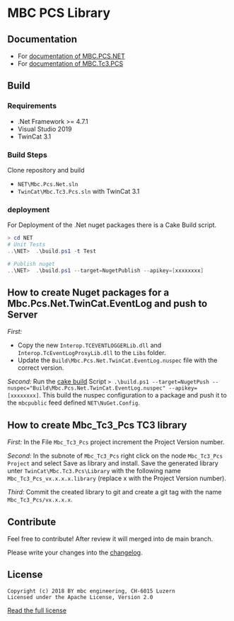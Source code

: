 # MBC PCS Library

## Documentation
- For [documentation of MBC.PCS.NET](NET/readme.md)
- For [documentation of MBC.Tc3.PCS](TwinCat\Mbc.Tc3.Pcs\Mbc_Tc3_Pcs\docs\Readme.md)

## Build
### Requirements
- .Net Framework >= 4.7.1
- Visual Studio 2019
- TwinCat 3.1

### Build Steps
Clone repository and build 
- `NET\Mbc.Pcs.Net.sln`
- `TwinCat\Mbc.Tc3.Pcs.sln` with TwinCat 3.1

### deployment

For Deployment of the .Net nuget packages there is a Cake Build script. 

```powershell
> cd NET
# Unit Tests
..\NET>  .\build.ps1 -t Test

# Publish nuget
..\NET>  .\build.ps1 --target=NugetPublish --apikey=[xxxxxxxx]
```



## How to create Nuget packages for a Mbc.Pcs.Net.TwinCat.EventLog and push to Server

_First:_ 
- Copy the new `Interop.TCEVENTLOGGERLib.dll` and `Interop.TcEventLogProxyLib.dll` to the `Libs` folder.
- Update the `Build\Mbc.Pcs.Net.TwinCat.EventLog.nuspec` file with the correct version.

_Second:_ Run the [cake build](https://cakebuild.net/) Script `> .\build.ps1 --target=NugetPush --nuspec="Build\Mbc.Pcs.Net.TwinCat.EventLog.nuspec" --apikey=[xxxxxxxx]`. This build the nuspec configuration to a package and push it to the `mbcpublic` feed defined `NET\NuGet.Config`.

## How to create Mbc_Tc3_Pcs TC3 library
_First:_ In the File `Mbc_Tc3_Pcs` project increment the Project Version number.

_Second:_ In the subnote of `Mbc_Tc3_Pcs` right click on the node `Mbc_Tc3_Pcs Project` and select Save as library and install. Save the generated library unter `TwinCat\Mbc.Tc3.Pcs\Library` with the following name `Mbc_Tc3_Pcs_vx.x.x.x.library` (replace x with the Project Version number).

_Third:_ Commit the created library to git and create a git tag with the name `Mbc_Tc3_Pcs/vx.x.x.x`.

## Contribute

Feel free to contribute! After review it will merged into de main branch.

Please write your changes into the [changelog](changelog.md).

## License
    Copyright (c) 2018 BY mbc engineering, CH-6015 Luzern
    Licensed under the Apache License, Version 2.0

[Read the full license](https://www.apache.org/licenses/LICENSE-2.0)